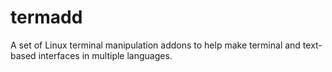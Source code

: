 # termadd
A set of Linux terminal manipulation addons to help make terminal and text-based interfaces in multiple languages.
